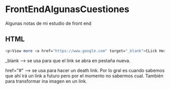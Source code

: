 # FrontEndAlgunasCuestiones
Algunas notas de mi estudio de front end 

## HTML

```bash
<p>View more <a href="https://www.google.com" target="_blank">CLick Here</a></p>
```

_blank --> se usa para que el link se abra en pestaña nueva.

href="#" --> se usa para hacer un death link. Por lo gral es cuando sabemos que ahí irá un link a futuro pero por el momento no sabermos cual. También para transformar ina imagen en un link.

```bash


